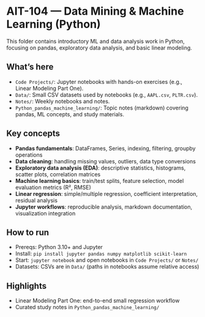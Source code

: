 # AIT-104 — Data Mining & Machine Learning (Python)

This folder contains introductory ML and data analysis work in Python, focusing on pandas, exploratory data analysis, and basic linear modeling.

## What’s here
- `Code Projects/`: Jupyter notebooks with hands-on exercises (e.g., Linear Modeling Part One).
- `Data/`: Small CSV datasets used by notebooks (e.g., `AAPL.csv`, `PLTR.csv`).
- `Notes/`: Weekly notebooks and notes.
- `Python_pandas_machine_learning/`: Topic notes (markdown) covering pandas, ML concepts, and study materials.

## Key concepts
- **Pandas fundamentals**: DataFrames, Series, indexing, filtering, groupby operations
- **Data cleaning**: handling missing values, outliers, data type conversions
- **Exploratory data analysis (EDA)**: descriptive statistics, histograms, scatter plots, correlation matrices
- **Machine learning basics**: train/test splits, feature selection, model evaluation metrics (R², RMSE)
- **Linear regression**: simple/multiple regression, coefficient interpretation, residual analysis
- **Jupyter workflows**: reproducible analysis, markdown documentation, visualization integration

## How to run
- Prereqs: Python 3.10+ and Jupyter
- Install: `pip install jupyter pandas numpy matplotlib scikit-learn`
- Start: `jupyter notebook` and open notebooks in `Code Projects/` or `Notes/`
- Datasets: CSVs are in `Data/` (paths in notebooks assume relative access)

## Highlights
- Linear Modeling Part One: end-to-end small regression workflow
- Curated study notes in `Python_pandas_machine_learning/`
